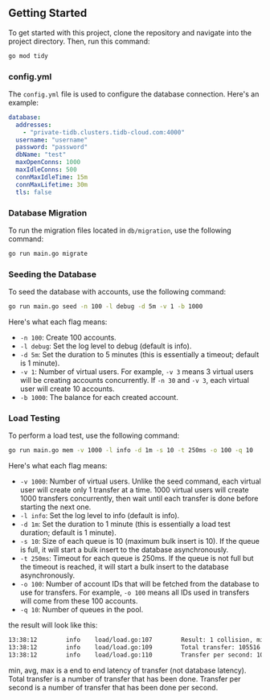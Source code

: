 ## Getting Started

To get started with this project, clone the repository and navigate into the project directory. Then, run this command:

```sh
go mod tidy
```

### config.yml

The `config.yml` file is used to configure the database connection. Here's an example:

```yml
database:
  addresses:
    - "private-tidb.clusters.tidb-cloud.com:4000"
  username: "username"
  password: "password"
  dbName: "test"
  maxOpenConns: 1000
  maxIdleConns: 500
  connMaxIdleTime: 15m
  connMaxLifetime: 30m
  tls: false
```

### Database Migration

To run the migration files located in `db/migration`, use the following command:

```sh
go run main.go migrate
```

### Seeding the Database

To seed the database with accounts, use the following command:

```sh
go run main.go seed -n 100 -l debug -d 5m -v 1 -b 1000
```

Here's what each flag means:

* `-n 100`: Create 100 accounts.
* `-l debug`: Set the log level to debug (default is info).
* `-d 5m`: Set the duration to 5 minutes (this is essentially a timeout; default is 1 minute).
* `-v 1`: Number of virtual users. For example, `-v 3` means 3 virtual users will be creating accounts concurrently. If `-n 30` and `-v 3`, each virtual user will create 10 accounts.
* `-b 1000`: The balance for each created account.

### Load Testing

To perform a load test, use the following command:

```sh
go run main.go mem -v 1000 -l info -d 1m -s 10 -t 250ms -o 100 -q 10
```

Here's what each flag means:

* `-v 1000`: Number of virtual users. Unlike the seed command, each virtual user will create only 1 transfer at a time. 1000 virtual users will create 1000 transfers concurrently, then wait until each transfer is done before starting the next one.
* `-l info`: Set the log level to info (default is info).
* `-d 1m`: Set the duration to 1 minute (this is essentially a load test duration; default is 1 minute).
* `-s 10`: Size of each queue is 10 (maximum bulk insert is 10). If the queue is full, it will start a bulk insert to the database asynchronously.
* `-t 250ms`: Timeout for each queue is 250ms. If the queue is not full but the timeout is reached, it will start a bulk insert to the database asynchronously.
* `-o 100`: Number of account IDs that will be fetched from the database to use for transfers. For example, `-o 100` means all IDs used in transfers will come from these 100 accounts.
* `-q 10`: Number of queues in the pool.

the result will look like this:

```sh
13:38:12        info    load/load.go:107        Result: 1 collision, min: 96 ms, avg: 791 ms, max: 9815 ms
13:38:12        info    load/load.go:109        Total transfer: 105516
13:38:12        info    load/load.go:110        Transfer per second: 10551
```

min, avg, max is a end to end latency of transfer (not database latency).
Total transfer is a number of transfer that has been done.
Transfer per second is a number of transfer that has been done per second.
